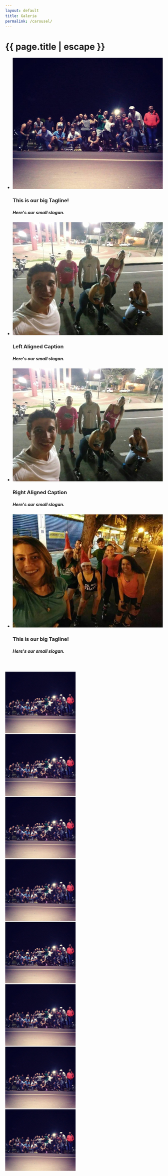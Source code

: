 ```yaml
---
layout: default
title: Galeria
permalink: /carousel/
---
```

<div class="container">
<h1 class="page-title">{{ page.title | escape }}</h1>

<div class="section">
    <div class="row">
         
  <div class="slider">
    <ul class="slides">
      <li>
        <img src="/img/role/foto1.jpg"> <!-- random image -->
        <div class="caption center-align">
          <h3>This is our big Tagline!</h3>
          <h5 class="light grey-text text-lighten-3">Here's our small slogan.</h5>
        </div>
      </li>
      <li>
        <img src="/img/role/foto2.jpg"> <!-- random image -->
        <div class="caption left-align">
          <h3>Left Aligned Caption</h3>
          <h5 class="light grey-text text-lighten-3">Here's our small slogan.</h5>
        </div>
      </li>
      <li>
        <img src="/img/role/foto2.jpg"> <!-- random image -->
        <div class="caption right-align">
          <h3>Right Aligned Caption</h3>
          <h5 class="light grey-text text-lighten-3">Here's our small slogan.</h5>
        </div>
      </li>
      <li>
        <img src="/img/role/foto3.jpg"> <!-- random image -->
        <div class="caption center-align">
          <h3>This is our big Tagline!</h3>
          <h5 class="light grey-text text-lighten-3">Here's our small slogan.</h5>
        </div>
      </li>
    </ul>
  </div>
  <br><br>
       <div class="row">
       <div class="col s12 m6 l3">
        <img class="materialboxed" data-caption="A picture of a way with a group of trees in a park" width="225" src="/img/role/foto1.jpg">
        </div>
       <div class="col s12 m6 l3"> 
       <img class="materialboxed" data-caption="A picture of a way with a group of trees in a park" width="225" src="/img/role/foto1.jpg">
       </div>
      <div class="col s12 m6 l3"> 
       <img class="materialboxed" data-caption="A picture of a way with a group of trees in a park" width="225" src="/img/role/foto1.jpg">
       </div>
       <div class="col s12 m6 l3"> 
       <img class="materialboxed" data-caption="A picture of a way with a group of trees in a park" width="225" src="/img/role/foto1.jpg">
       </div>
       </div>
       <div class="row">
       <div class="col s12 m6 l3">
        <img class="materialboxed" data-caption="A picture of a way with a group of trees in a park" width="225" src="/img/role/foto1.jpg">
        </div>
          <div class="col s12 m6 l3">
        <img class="materialboxed" data-caption="A picture of a way with a group of trees in a park" width="225" src="/img/role/foto1.jpg">
        </div>
          <div class="col s12 m6 l3">
        <img class="materialboxed" data-caption="A picture of a way with a group of trees in a park" width="225" src="/img/role/foto1.jpg">
        </div>
          <div class="col s12 m6 l3">
        <img class="materialboxed" data-caption="A picture of a way with a group of trees in a park" width="225" src="/img/role/foto1.jpg">
        </div>
        </div>
       
</div>
    </div>
</div>
